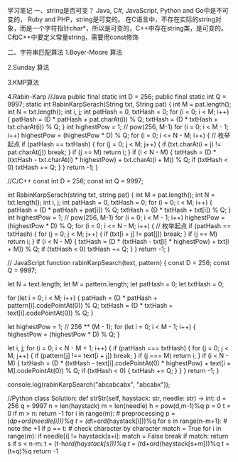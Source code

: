学习笔记
一、string是否可变？
Java, C#, JavaScript, Python and Go中是不可变的， Ruby and PHP，string是可变的。
在C语言中，不存在实际的string对象，而是一个字符指针char*，所以是可变的，C++中存在string类，是可变的。C和C++中要定义常量string，需要用const修饰

二、字符串匹配算法
1.Boyer-Moore 算法

2.Sunday 算法

3.KMP算法

4.Rabin-Karp 
//Java
public final static int D = 256;
public final static int Q = 9997;
static int RabinKarpSerach(String txt, String pat) {
    int M = pat.length();
    int N = txt.length();
    int i, j;
    int patHash = 0, txtHash = 0;
    for (i = 0; i < M; i++) {
        patHash = (D * patHash + pat.charAt(i)) % Q;
        txtHash = (D * txtHash + txt.charAt(i)) % Q;
    }
    int highestPow = 1;  // pow(256, M-1)
    for (i = 0; i < M - 1; i++) 
        highestPow = (highestPow * D) % Q;
    for (i = 0; i <= N - M; i++) { // 枚举起点
        if (patHash == txtHash) {
            for (j = 0; j < M; j++) {
                if (txt.charAt(i + j) != pat.charAt(j))
                    break;
            }
            if (j == M)
                return i;
        }
        if (i < N - M) {
            txtHash = (D * (txtHash - txt.charAt(i) * highestPow) + txt.charAt(i + M)) % Q;
            if (txtHash < 0)
                txtHash += Q;
        }
    }
    return -1;
}


//C/C++
const int D = 256;
const int Q = 9997;

int RabinKarpSerach(string txt, string pat) {
    int M = pat.length();
    int N = txt.length();
    int i, j;
    int patHash = 0, txtHash = 0;
    for (i = 0; i < M; i++) {
        patHash = (D * patHash + pat[i]) % Q;
        txtHash = (D * txtHash + txt[i]) % Q;
    }
    int highestPow = 1;  // pow(256, M-1)
    for (i = 0; i < M - 1; i++) 
        highestPow = (highestPow * D) % Q;
    for (i = 0; i <= N - M; i++) { // 枚举起点
        if (patHash == txtHash) {
            for (j = 0; j < M; j++) {
                if (txt[i + j] != pat[j])
                    break;
            }
            if (j == M)
                return i;
        }
        if (i < N - M) {
            txtHash = (D * (txtHash - txt[i] * highestPow) + txt[i + M]) % Q;
            if (txtHash < 0)
                txtHash += Q;
        }
    }
    return -1;
}


// JavaScript
function rabinKarpSearch(text, pattern) {
  const D = 256;
  const Q = 9997;

  let N = text.length;
  let M = pattern.length;
  let patHash = 0;
  let txtHash = 0;

  for (let i = 0; i < M; i++) {
    patHash = (D * patHash + pattern[i].codePointAt(0)) % Q;
    txtHash = (D * txtHash + text[i].codePointAt(0)) % Q;
  }

  let highestPow = 1; // 256 ** (M - 1);
  for (let i = 0; i < M - 1; i++) {
    highestPow = (highestPow * D) % Q;
  }

  let i, j;
  for (i = 0; i < N - M + 1; i++) {
    if (patHash === txtHash) {
      for (j = 0; j < M; j++) {
        if (pattern[j] !== text[i + j]) break;
      }
      if (j === M) return i;
    }
    if (i < N - M) {
      txtHash = (D * (txtHash - text[i].codePointAt(0) * highestPow) + text[i + M].codePointAt(0)) % Q;
      if (txtHash < 0) {
        txtHash += Q;
      }
    }
  }
  return -1;
}

console.log(rabinKarpSearch("abcabcabx", "abcabx"));


//Python
class Solution:
    def strStr(self, haystack: str, needle: str) -> int:
        d = 256
        q = 9997
        n = len(haystack)
        m = len(needle)
        h = pow(d,m-1)%q
        p = 0
        t = 0
        if m > n:
            return -1
        for i in range(m): # preprocessing
            p = (d*p+ord(needle[i]))%q
            t = (d*t+ord(haystack[i]))%q
        for s in range(n-m+1): # note the +1
            if p == t: # check character by character
                match = True
                for i in range(m):
                    if needle[i] != haystack[s+i]:
                        match = False
                        break
                if match:
                    return s
            if s < n-m:
                t = (t-h*ord(haystack[s]))%q
                t = (t*d+ord(haystack[s+m]))%q
                t = (t+q)%q
        return -1



